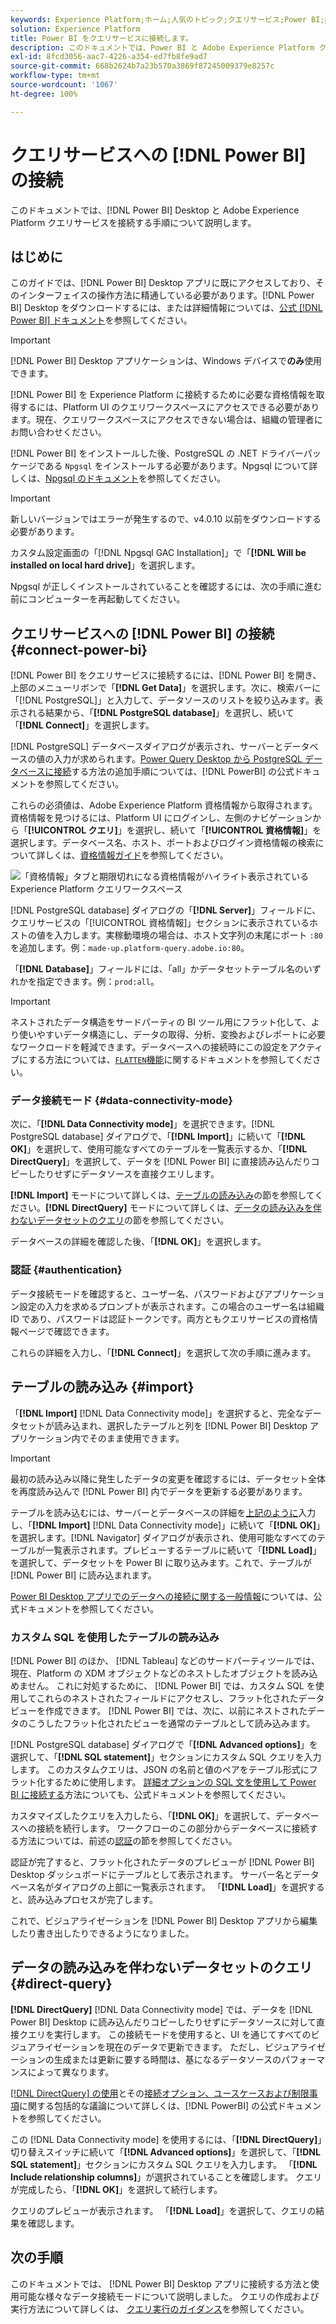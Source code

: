 ```yaml
---
keywords: Experience Platform;ホーム;人気のトピック;クエリサービス;Power BI;power bi;クエリサービスへの接続;
solution: Experience Platform
title: Power BI をクエリサービスに接続します。
description: このドキュメントでは、Power BI と Adobe Experience Platform クエリサービスを接続する手順について説明します。
exl-id: 8fcd3056-aac7-4226-a354-ed7fb8fe9ad7
source-git-commit: 668b2624b7a23b570a3869f87245009379e8257c
workflow-type: tm+mt
source-wordcount: '1067'
ht-degree: 100%

---
```


# クエリサービスへの [!DNL Power BI] の接続

このドキュメントでは、[!DNL Power BI] Desktop と Adobe Experience Platform クエリサービスを接続する手順について説明します。

## はじめに

このガイドでは、[!DNL Power BI] Desktop アプリに既にアクセスしており、そのインターフェイスの操作方法に精通している必要があります。[!DNL Power BI] Desktop をダウンロードするには、または詳細情報については、[公式 [!DNL Power BI] ドキュメント](https://docs.microsoft.com/ja-JP/power-bi/)を参照してください。

>[!IMPORTANT]
>
> [!DNL Power BI] Desktop アプリケーションは、Windows デバイスで&#x200B;**のみ**&#x200B;使用できます。

[!DNL Power BI] を Experience Platform に接続するために必要な資格情報を取得するには、Platform UI のクエリワークスペースにアクセスできる必要があります。現在、クエリワークスペースにアクセスできない場合は、組織の管理者にお問い合わせください。

[!DNL Power BI] をインストールした後、PostgreSQL の .NET ドライバーパッケージである `Npgsql` をインストールする必要があります。Npgsql について詳しくは、[Npgsql のドキュメント](https://www.npgsql.org/doc/index.html)を参照してください。

>[!IMPORTANT]
>
>新しいバージョンではエラーが発生するので、v4.0.10 以前をダウンロードする必要があります。

カスタム設定画面の「[!DNL Npgsql GAC Installation]」で「**[!DNL Will be installed on local hard drive]**」を選択します。

Npgsql が正しくインストールされていることを確認するには、次の手順に進む前にコンピューターを再起動してください。

## クエリサービスへの [!DNL Power BI] の接続 {#connect-power-bi}

[!DNL Power BI] をクエリサービスに接続するには、[!DNL Power BI] を開き、上部のメニューリボンで「**[!DNL Get Data]**」を選択します。次に、検索バーに「[!DNL PostgreSQL]」と入力して、データソースのリストを絞り込みます。表示される結果から、「**[!DNL PostgreSQL database]**」を選択し、続いて「**[!DNL Connect]**」を選択します。

[!DNL PostgreSQL] データベースダイアログが表示され、サーバーとデータベースの値の入力が求められます。[Power Query Desktop から PostgreSQL データベースに接続](https://learn.microsoft.com/ja-jp/power-query/connectors/postgresql#connect-to-a-postgresql-database-from-power-query-desktop)する方法の追加手順については、[!DNL PowerBI] の公式ドキュメントを参照してください。

これらの必須値は、Adobe Experience Platform 資格情報から取得されます。資格情報を見つけるには、Platform UI にログインし、左側のナビゲーションから「**[!UICONTROL クエリ]**」を選択し、続いて「**[!UICONTROL 資格情報]**」を選択します。データベース名、ホスト、ポートおよびログイン資格情報の検索について詳しくは、[資格情報ガイド](../ui/credentials.md)を参照してください。

![「資格情報」タブと期限切れになる資格情報がハイライト表示されている Experience Platform クエリワークスペース](../images/clients/power-bi/query-service-credentials-page.png)

[!DNL PostgreSQL database] ダイアログの「**[!DNL Server]**」フィールドに、クエリサービスの「[!UICONTROL 資格情報]」セクションに表示されているホストの値を入力します。実稼動環境の場合は、ホスト文字列の末尾にポート `:80` を追加します。例：`made-up.platform-query.adobe.io:80`。

「**[!DNL Database]**」フィールドには、「all」かデータセットテーブル名のいずれかを指定できます。例：`prod:all`。

>[!IMPORTANT]
>
>ネストされたデータ構造をサードパーティの BI ツール用にフラット化して、より使いやすいデータ構造にし、データの取得、分析、変換およびレポートに必要なワークロードを軽減できます。データベースへの接続時にこの設定をアクティブにする方法については、[`FLATTEN`機能](../essential-concepts/flatten-nested-data.md)に関するドキュメントを参照してください。

### データ接続モード {#data-connectivity-mode}

次に、「**[!DNL Data Connectivity mode]**」を選択できます。[!DNL PostgreSQL database] ダイアログで、「**[!DNL Import]**」に続いて「**[!DNL OK]**」を選択して、使用可能なすべてのテーブルを一覧表示するか、「**[!DNL DirectQuery]**」を選択して、データを [!DNL Power BI] に直接読み込んだりコピーしたりせずにデータソースを直接クエリします。

**[!DNL Import]** モードについて詳しくは、[テーブルの読み込み](#import)の節を参照してください。**[!DNL DirectQuery]** モードについて詳しくは、[データの読み込みを伴わないデータセットのクエリ](#direct-query)の節を参照してください。

データベースの詳細を確認した後、「**[!DNL OK]**」を選択します。

### 認証 {#authentication}

データ接続モードを確認すると、ユーザー名、パスワードおよびアプリケーション設定の入力を求めるプロンプトが表示されます。この場合のユーザー名は組織 ID であり、パスワードは認証トークンです。両方ともクエリサービスの資格情報ページで確認できます。

これらの詳細を入力し、「**[!DNL Connect]**」を選択して次の手順に進みます。

## テーブルの読み込み {#import}

「**[!DNL Import]** [!DNL Data Connectivity mode]」を選択すると、完全なデータセットが読み込まれ、選択したテーブルと列を [!DNL Power BI] Desktop アプリケーション内でそのまま使用できます。

>[!IMPORTANT]
>
>最初の読み込み以降に発生したデータの変更を確認するには、データセット全体を再度読み込んで [!DNL Power BI] 内でデータを更新する必要があります。

テーブルを読み込むには、サーバーとデータベースの詳細を[上記のように](#connect-power-bi)入力し、「**[!DNL Import]** [!DNL Data Connectivity mode]」に続いて「**[!DNL OK]**」を選択します。[!DNL Navigator] ダイアログが表示され、使用可能なすべてのテーブルが一覧表示されます。プレビューするテーブルに続いて「**[!DNL Load]**」を選択して、データセットを Power BI に取り込みます。これで、テーブルが [!DNL Power BI] に読み込まれます。

[Power BI Desktop アプリでのデータへの接続に関する一般情報](https://learn.microsoft.com/ja-jp/power-bi/connect-data/desktop-quickstart-connect-to-data#connect-to-data)については、公式ドキュメントを参照してください。

### カスタム SQL を使用したテーブルの読み込み

[!DNL Power BI] のほか、 [!DNL Tableau] などのサードパーティツールでは、現在、Platform の XDM オブジェクトなどのネストしたオブジェクトを読み込めません。 これに対処するために、 [!DNL Power BI] では、カスタム SQL を使用してこれらのネストされたフィールドにアクセスし、フラット化されたデータビューを作成できます。 [!DNL Power BI] では、次に、以前にネストされたデータのこうしたフラット化されたビューを通常のテーブルとして読み込みます。

[!DNL PostgreSQL database] ダイアログで「**[!DNL Advanced options]**」を選択して、「**[!DNL SQL statement]**」セクションにカスタム SQL クエリを入力します。 このカスタムクエリは、JSON の名前と値のペアをテーブル形式にフラット化するために使用します。 [詳細オプションの SQL 文を使用して Power BI に接続する](https://learn.microsoft.com/ja-jp/power-query/connectors/postgresql#connect-using-advanced-options)方法についても、公式ドキュメントを参照してください。

カスタマイズしたクエリを入力したら、「**[!DNL OK]**」を選択して、データベースへの接続を続行します。 ワークフローのこの部分からデータベースに接続する方法については、前述の[認証](#authentication)の節を参照してください。

認証が完了すると、フラット化されたデータのプレビューが [!DNL Power BI] Desktop ダッシュボードにテーブルとして表示されます。 サーバー名とデータベース名がダイアログの上部に一覧表示されます。 「**[!DNL Load]**」を選択すると、読み込みプロセスが完了します。

これで、ビジュアライゼーションを [!DNL Power BI] Desktop アプリから編集したり書き出したりできるようになりました。

## データの読み込みを伴わないデータセットのクエリ {#direct-query}

**[!DNL DirectQuery]** [!DNL Data Connectivity mode] では、データを [!DNL Power BI] Desktop に読み込んだりコピーしたりせずにデータソースに対して直接クエリを実行します。 この接続モードを使用すると、UI を通じてすべてのビジュアライゼーションを現在のデータで更新できます。 ただし、ビジュアライゼーションの生成または更新に要する時間は、基になるデータソースのパフォーマンスによって異なります。

[ [!DNL DirectQuery] の使用](https://learn.microsoft.com/ja-jp/power-bi/connect-data/desktop-use-directquery)とその[接続オプション、ユースケースおよび制限事項](https://learn.microsoft.com/ja-jp/power-bi/connect-data/desktop-directquery-about)に関する包括的な議論について詳しくは、[!DNL PowerBI] の公式ドキュメントを参照してください。

この [!DNL Data Connectivity mode] を使用するには、「**[!DNL DirectQuery]**」切り替えスイッチに続いて「**[!DNL Advanced options]**」を選択して、「**[!DNL SQL statement]**」セクションにカスタム SQL クエリを入力します。 「**[!DNL Include relationship columns]**」が選択されていることを確認します。 クエリが完成したら、「**[!DNL OK]**」を選択して続行します。

クエリのプレビューが表示されます。 「**[!DNL Load]**」を選択して、クエリの結果を確認します。

## 次の手順

このドキュメントでは、 [!DNL Power BI] Desktop アプリに接続する方法と使用可能な様々なデータ接続モードについて説明しました。 クエリの作成および実行方法について詳しくは、 [クエリ実行のガイダンス](../best-practices/writing-queries.md)を参照してください。

